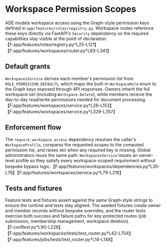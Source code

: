 # Workspace Permission Scopes

ADE models workspace access using the Graph-style permission keys defined in
`app/features/roles/registry.py`. Workspace routes reference these keys directly
via FastAPI's `Security` dependency so the required capabilities stay visible at
the point of declaration.【F:app/features/roles/registry.py†L25-L121】【F:app/features/workspaces/router.py†L83-L341】

## Default grants

`WorkspacesService` derives each member's permission list from
`ROLE_PERMISSION_DEFAULTS`, which maps the built-in `WorkspaceRole` enum to the
Graph keys exposed through API responses. Owners inherit the full workspace set
(including `Workspace.Delete`), while members receive the day-to-day read/write
permissions needed for document processing.【F:app/features/workspaces/service.py†L26-L153】【F:app/features/workspaces/service.py†L329-L357】

## Enforcement flow

The `require_workspace_access` dependency resolves the caller's
`WorkspaceProfile`, compares the requested scopes to the computed permission
list, and raises `403` when any required key is missing. Global administrators
reuse the same path: `WorkspacesService` issues an owner-level profile so they
satisfy every workspace-scoped requirement without bespoke bypass logic.【F:app/features/workspaces/dependencies.py†L35-L78】【F:app/features/workspaces/service.py†L79-L216】

## Tests and fixtures

Feature tests and fixtures assert against the same Graph-style strings to ensure
the runtime and tests stay aligned. The seeded fixtures create owner and member
records without bespoke overrides, and the router tests exercise both success
and failure paths for key-protected routes (job submission, membership
management, workspace deletion).【F:conftest.py†L90-L228】【F:app/features/workspaces/tests/test_router.py†L42-L704】【F:app/features/jobs/tests/test_router.py†L14-L148】

